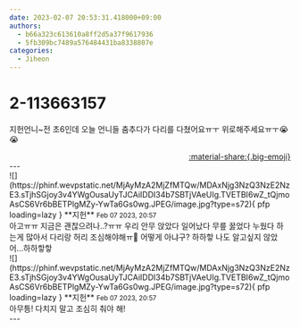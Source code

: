 ```yaml
---
date: 2023-02-07 20:53:31.418000+09:00
authors:
  - b66a323c613610a8ff2d5a37f9617936
  - 5fb309bc7489a576484431ba8338807e
categories:
  - Jiheon
---
```


# 2-113663157

<div class="post-container" markdown="1">
<div class="content-container md-sidebar__scrollwrap" markdown="1">

지헌언니~전 초6인데 오늘 언니들 춤추다가 다리를 다쳤어요ㅠㅜ 위로해주세요ㅠㅜ😭😭

</div>
</div>

<div style="text-align: right;" markdown="1">
<a href="https://weverse.io/fromis9/fanpost/2-113663157" style="text-align: right;">:material-share:{.big-emoji}</a>
</div>
---

<div class="comments-container md-sidebar__scrollwrap" markdown="1">
<div class="comment" markdown="1">
<div class='id-container' markdown="1">
![](https://phinf.wevpstatic.net/MjAyMzA2MjZfMTQw/MDAxNjg3NzQ3NzE2NzE3.sTjhSGjoy3v4YWgOusaUyTJCAiIDDI34b7SBTjVAeUIg.TVETBI6wZ_tQjmoAsCS6Vr6bBETPlgMZy-YwTa6Gs0wg.JPEG/image.jpg?type=s72){ pfp loading=lazy }
**<span class="artist">지헌</span>** <small>Feb 07 2023, 20:57</small><br>
</div>
<div class='comment-body' markdown="1">
아고ㅠㅠ 지금은 괜찮으려나..?ㅠㅠ 우리 안무 앉았다 일어났다 무릎 꿇었다 누웠다 하는게 많아서 다리랑 허리 조심해야해ㅠ🥹 어떻게 아냐구? 하하핳 나도 알고싶지 않았어…하하핳핳 
</div>
</div>
<div class="comment" markdown="1">
<div class='id-container' markdown="1">
![](https://phinf.wevpstatic.net/MjAyMzA2MjZfMTQw/MDAxNjg3NzQ3NzE2NzE3.sTjhSGjoy3v4YWgOusaUyTJCAiIDDI34b7SBTjVAeUIg.TVETBI6wZ_tQjmoAsCS6Vr6bBETPlgMZy-YwTa6Gs0wg.JPEG/image.jpg?type=s72){ pfp loading=lazy }
**<span class="artist">지헌</span>** <small>Feb 07 2023, 20:57</small><br>
</div>
<div class='comment-body' markdown="1">
아무틍! 다치지 말고 조심히 춰야 해!
</div>
</div>
</div>
---
